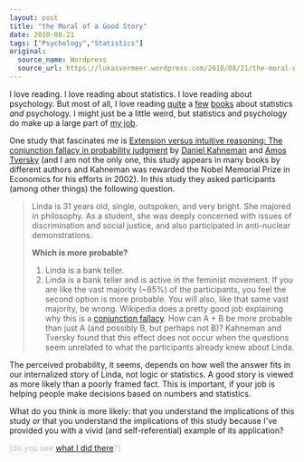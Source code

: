 ```yaml
---
layout: post
title: "the Moral of a Good Story"
date: 2010-08-21
tags: ["Psychology","Statistics"]
original:
  source_name: Wordpress
  source_url: https://lukasvermeer.wordpress.com/2010/08/21/the-moral-of-a-good-story/
---
```


I love reading. I love reading about statistics. I love reading about psychology. But most of all, I love reading [quite](http://books.google.com/books?id=7wMuF4A4XF8C) a [few](http://books.google.com/books?id=IrkYIAAACAAJ) [books](http://books.google.com/books?id=UJxRLCq9l3IC) about statistics _and_ psychology. I might just be a little weird, but statistics and psychology do make up a large part of [my job](http://lukasvermeer.wordpress.com/2010/05/07/i-am-a-business-ninja/).

One study that fascinates me is [Extension versus intuitive reasoning: The conjunction fallacy in probability judgment](http://books.google.com/books?hl=en&lr=&id=OCXAgA3sigIC&oi=fnd&pg=PA221&dq=Extension+versus+intuitive+reasoning:+The+conjunction+fallacy+in+probability+judgment&ots=P7uxe1ARnp&sig=CAZ8GBE9CVIep3uCdo819EP8r68#v=onepage&q=Extension%20versus%20intuitive%20reasoning%3A%20The%20conjunction%20fallacy%20in%20probability%20judgment&f=false) by [Daniel Kahneman](http://en.wikipedia.org/wiki/Daniel_Kahneman) and [Amos Tversky](http://en.wikipedia.org/wiki/Amos_Tversky) (and I am not the only one, this study appears in many books by different authors and Kahneman was rewarded the Nobel Memorial Prize in Economics for his efforts in 2002). In this study they asked participants (among other things) the following question.
> Linda is 31 years old, single, outspoken, and very bright. She majored in philosophy. As a student, she was deeply concerned with issues of discrimination and social justice, and also participated in anti-nuclear demonstrations.> 
> **Which is more probable?**> 
> 
> 1.  Linda is a bank teller.
> 2.  Linda is a bank teller and is active in the feminist movement.
If you are like the vast majority (~85%) of the participants, you feel the second option is more probable. You will also, like that same vast majority, be wrong. Wikipedia does a pretty good job explaining why this is a [conjunction fallacy](http://en.wikipedia.org/wiki/Conjunction_fallacy). How can A + B be more probable than just A (and possibly B, but perhaps not B)? Kahneman and Tversky found that this effect does not occur when the questions seem unrelated to what the participants already knew about Linda.

The perceived probability, it seems, depends on how well the answer fits in our internalized story of Linda, not logic or statistics. A good story is viewed as more likely than a poorly framed fact. This is important, if your job is helping people make decisions based on numbers and statistics.

What do you think is more likely: that you understand the implications of this study _or_ that you understand the implications of this study because I've provided you with a vivid (and self-referential) example of its application?

<span style="color:#bbb;">[do you see [what I did there](http://www.google.com/images?q=I+see+what+you+did+there)?]</span>
